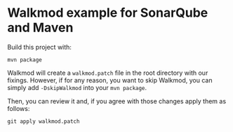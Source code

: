 Walkmod example for SonarQube and Maven
========================================

Build this project with:

```
mvn package
```

Walkmod will create a `walkmod.patch` file in the root directory with our fixings.
However, if for any reason, you want to skip Walkmod, you can simply add `-DskipWalkmod`
into your `mvn package`.

Then, you can review it and, if you agree with those changes apply them
as follows:

```
git apply walkmod.patch
```

